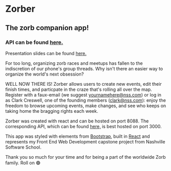 # Zorber

## The zorb companion app!

### API can be found [here.](https://github.com/gqgonzales/zorber-api)

Presentation slides can be found [here.](https://docs.google.com/presentation/d/1shTjiw1AsMxeDLAlYpR3o19naOmTa7l_Q6UF-xKJDLw/edit?usp=sharing)

For too long, organizing zorb races and meetups has fallen to the indiscretion of our phone's group threads. Why isn't there an easier way to organize the world's next obsession?

WELL NOW THERE IS! Zorber allows users to create new events, edit their finish times, and particpate in the craze that's rolling all over the map. Register with a faux-email (we suggest yournamehere@nss.com) or log in as Clark Creswell, one of the founding members (clark@nss.com): enjoy the freedom to browse upcoming events, make changes, and see who keeps on taking home the bragging rights each week.

Zorber was created with react and can be hosted on port 8088. The corresponding API, which can be found [here,](https://github.com/gqgonzales/zorber-api) is best hosted on port 3000.

This app was styled with elements from [Bootstrap](https://getbootstrap.com/), built in [React](https://reactjs.org/) and represents my Front End Web Development capstone project from Nashville Software School.

Thank you so much for your time and for being a part of the worldwide Zorb family. Roll on 🟢
